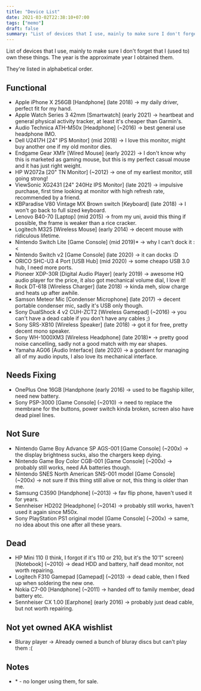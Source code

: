 ```yaml
---
title: "Device List"
date: 2021-03-02T22:38:10+07:00
tags: ["memo"]
draft: false
summary: "List of devices that I use, mainly to make sure I don't forget that I (used to) own these things."
---
```


List of devices that I use, mainly to make sure I don't forget that I (used to) own these things.
The year is the approximate year I obtained them.

They're listed in alphabetical order.

## Functional

- Apple iPhone X 256GB [Handphone] (late 2018) -> my daily driver, perfect fit for my hand.
- Apple Watch Series 3 42mm [Smartwatch] (early 2021) -> heartbeat and general physical activity tracker, at least it's cheaper than Garmin's.
- Audio Technica ATH-M50x [Headphone] (~2016) -> best general use headphone IMO.
- Dell U2417H [24" IPS Monitor] (mid 2018) -> I love this monitor, might buy another one if my old monitor dies.
- Endgame Gear XM1r [Wired Mouse] (early 2022) -> I don't know why this is marketed as gaming mouse, but this is my perfect casual mouse and it has just right weight.
- HP W2072a [20" TN Monitor] (~2012) -> one of my earliest monitor, still going strong!
- ViewSonic XG2431 [24" 240Hz IPS Monitor] (late 2021) -> impulsive purchase, first time looking at monitor with high refresh rate, recommended by a friend.
- KBParadise V80 Vintage MX Brown switch [Keyboard] (late 2018) -> I won't go back to full sized keyboard.
- Lenovo B40-70 [Laptop] (mid 2015) -> from my uni, avoid this thing if possible, the frame is weaker than a rice cracker.
- Logitech M325 [Wireless Mouse] (early 2014) -> decent mouse with ridiculous lifetime.
- Nintendo Switch Lite [Game Console] (mid 2019)\* -> why I can't dock it :<
- Nintendo Switch v2 [Game Console] (late 2020) -> it can docks :D
- ORICO SHC-U3 4 Port [USB Hub] (mid 2020) -> some cheapo USB 3.0 hub, I need more ports.
- Pioneer XDP-30R [Digital Audio Player] (early 2019) -> awesome HQ audio player for the price, it also got mechanical volume dial, I love it!
- Rock DT-618 [Wireless Charger] (late 2018) -> kinda meh, slow charge and heats up after awhile.
- Samson Meteor Mic [Condenser Microphone] (late 2017) -> decent portable condenser mic, sadly it's USB only though.
- Sony DualShock 4 v2 CUH-ZCT2 [Wireless Gamepad] (~2016) -> you can't have a dead cable if you don't have any cables ;)
- Sony SRS-XB10 [Wireless Speaker] (late 2018) -> got it for free, pretty decent mono speaker.
- Sony WH-1000XM3 [Wireless Headphone] (late 2018)\* -> pretty good noise cancelling, sadly not a good match with my ear shapes.
- Yamaha AG06 [Audio Interface] (late 2020) -> a godsent for managing all of my audio inputs, I also love its mechanical interface.

## Needs Fixing

- OnePlus One 16GB [Handphone (early 2016) -> used to be flagship killer, need new battery.
- Sony PSP-3000 [Game Console] (~2010) -> need to replace the membrane for the buttons, power switch kinda broken, screen also have dead pixel lines.

## Not Sure

- Nintendo Game Boy Advance SP AGS-001 [Game Console] (~200x) -> the display brightness sucks, also the chargers keep dying.
- Nintendo Game Boy Color CGB-001 [Game Console] (~200x) -> probably still works, need AA batteries though.
- Nintendo SNES North American SNS-001 model [Game Console] (~200x) -> not sure if this thing still alive or not, this thing is older than me.
- Samsung C3590 [Handphone] (~2013) -> fav flip phone, haven't used it for years.
- Sennheiser HD202 [Headphone] (~2014) -> probably still works, haven't used it again since M50x.
- Sony PlayStation PS1 original model [Game Console] (~200x) -> same, no idea about this one after all these years.

## Dead

- HP Mini 110 (I think, I forgot if it's 110 or 210, but it's the 10'1" screen) [Notebook] (~2010) -> dead HDD and battery, half dead monitor, not worth repairing.
- Logitech F310 Gamepad [Gamepad] (~2013) -> dead cable, then I fked up when soldering the new one.
- Nokia C7-00 [Handphone] (~2011) -> handed off to family member, dead battery etc.
- Sennheiser CX 1.00 [Earphone] (early 2016) -> probably just dead cable, but not worth repairing.

## Not yet owned AKA wishlist

- Bluray player -> Already owned a bunch of bluray discs but can't play them :(

## Notes

- \* - no longer using them, for sale.
